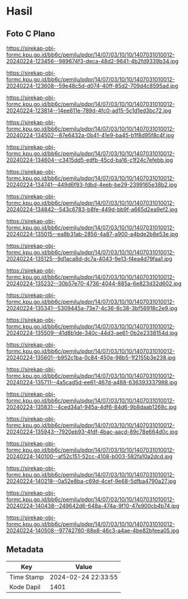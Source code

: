 # Hasil

## Foto C Plano

https://sirekap-obj-formc.kpu.go.id/bb6c/pemilu/pdpr/14/07/03/10/10/1407031010012-20240224-123456--989674f3-deca-48d2-9641-4b2fd9339b34.jpg

https://sirekap-obj-formc.kpu.go.id/bb6c/pemilu/pdpr/14/07/03/10/10/1407031010012-20240224-123608--59e48c5d-d074-40ff-85d2-709d4c8595ad.jpg

https://sirekap-obj-formc.kpu.go.id/bb6c/pemilu/pdpr/14/07/03/10/10/1407031010012-20240224-123814--14ee611e-789d-4fc0-ad15-5c1d1ed3bc72.jpg

https://sirekap-obj-formc.kpu.go.id/bb6c/pemilu/pdpr/14/07/03/10/10/1407031010012-20240224-134502--87e6432a-0b41-41e9-ba45-b1f8d95f8c4f.jpg

https://sirekap-obj-formc.kpu.go.id/bb6c/pemilu/pdpr/14/07/03/10/10/1407031010012-20240224-134604--c3415dd5-edfb-45cd-ba16-c1f24c7efebb.jpg

https://sirekap-obj-formc.kpu.go.id/bb6c/pemilu/pdpr/14/07/03/10/10/1407031010012-20240224-134741--449d6f93-fdbd-4eeb-be29-2399165e38b2.jpg

https://sirekap-obj-formc.kpu.go.id/bb6c/pemilu/pdpr/14/07/03/10/10/1407031010012-20240224-134842--543c6783-b8fe-449d-bb9f-a665d2ea9ef2.jpg

https://sirekap-obj-formc.kpu.go.id/bb6c/pemilu/pdpr/14/07/03/10/10/1407031010012-20240224-135015--ea8b31ab-2856-4a87-a900-a4bde2b8e53e.jpg

https://sirekap-obj-formc.kpu.go.id/bb6c/pemilu/pdpr/14/07/03/10/10/1407031010012-20240224-135125--9d1aca8d-dc7a-4043-9e13-f4ea4d79faa1.jpg

https://sirekap-obj-formc.kpu.go.id/bb6c/pemilu/pdpr/14/07/03/10/10/1407031010012-20240224-135232--30b57e70-4736-4044-885a-6e823d32d602.jpg

https://sirekap-obj-formc.kpu.go.id/bb6c/pemilu/pdpr/14/07/03/10/10/1407031010012-20240224-135341--5309445a-73e7-4c36-8c38-3bf56918c2e9.jpg

https://sirekap-obj-formc.kpu.go.id/bb6c/pemilu/pdpr/14/07/03/10/10/1407031010012-20240224-135509--41d8b1de-340c-44d3-ae61-0b2e2338154d.jpg

https://sirekap-obj-formc.kpu.go.id/bb6c/pemilu/pdpr/14/07/03/10/10/1407031010012-20240224-135601--b952c1ba-0c84-450e-98b5-1f2155b3e238.jpg

https://sirekap-obj-formc.kpu.go.id/bb6c/pemilu/pdpr/14/07/03/10/10/1407031010012-20240224-135711--4a5cad5d-ee61-467d-a488-636393337988.jpg

https://sirekap-obj-formc.kpu.go.id/bb6c/pemilu/pdpr/14/07/03/10/10/1407031010012-20240224-135831--4ced34a1-945a-4df6-84d6-9b8daab1268c.jpg

https://sirekap-obj-formc.kpu.go.id/bb6c/pemilu/pdpr/14/07/03/10/10/1407031010012-20240224-135943--7920eb93-4fdf-4bac-aacd-89c78e664d0c.jpg

https://sirekap-obj-formc.kpu.go.id/bb6c/pemilu/pdpr/14/07/03/10/10/1407031010012-20240224-140100--af52c151-52cc-4108-b003-582fa10a2dcd.jpg

https://sirekap-obj-formc.kpu.go.id/bb6c/pemilu/pdpr/14/07/03/10/10/1407031010012-20240224-140218--0a52e8ba-c69d-4cef-9e68-5dfba4790a27.jpg

https://sirekap-obj-formc.kpu.go.id/bb6c/pemilu/pdpr/14/07/03/10/10/1407031010012-20240224-140438--249642d6-648a-474a-9f10-47e900cb4b74.jpg

https://sirekap-obj-formc.kpu.go.id/bb6c/pemilu/pdpr/14/07/03/10/10/1407031010012-20240224-140508--97742760-88e8-46c3-a4ae-4be82bfeea05.jpg


## Metadata

| Key        | Value               |
| ---------- | ------------------- |
| Time Stamp | 2024-02-24 22:33:55 |
| Kode Dapil | 1401                |



